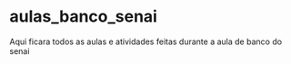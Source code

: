 # aulas_banco_senai
Aqui ficara todos as aulas e atividades feitas durante a aula de banco do senai
